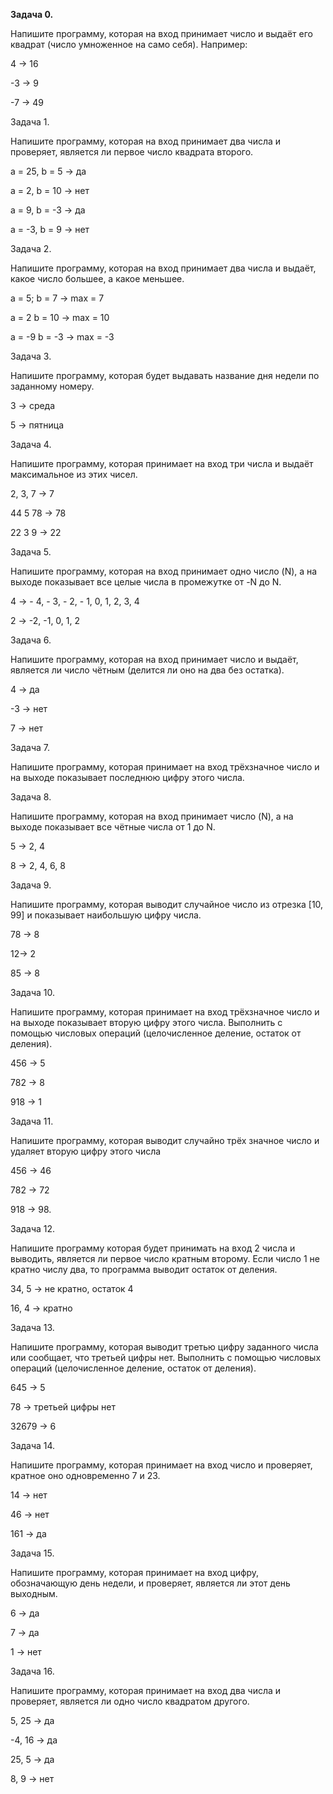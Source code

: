 <b>Задача 0.</b>

Напишите программу, которая на вход принимает число и выдаёт его квадрат (число умноженное на само себя).
Например:

4 -> 16

-3 -> 9

-7 -> 49

Задача 1. 

Напишите программу, которая на вход принимает два числа и проверяет, является ли первое число квадрата второго. 

а = 25, b = 5 -> да

а = 2, b = 10 -> нет

а = 9, b = -3 -> да

а = -3, b = 9 -> нет

Задача 2. 

Напишите программу, которая на вход принимает два числа и выдаёт, какое число большее, а какое меньшее.

a = 5; b = 7 -> max = 7

a = 2 b = 10 -> max = 10

a = -9 b = -3 -> max = -3

Задача 3. 

Напишите программу, которая будет выдавать название дня недели по заданному номеру. 

3 -> среда 

5 -> пятница

Задача 4. 

Напишите программу, которая принимает на вход три числа и выдаёт максимальное из этих чисел.

2, 3, 7 -> 7

44 5 78 -> 78

22 3 9 -> 22

Задача 5. 

Напишите программу, которая на вход принимает одно число (N), а на выходе показывает все целые числа в промежутке от -N до N.

4 -> - 4, - 3, - 2, - 1, 0, 1, 2, 3, 4

2 -> -2, -1, 0, 1, 2

Задача 6. 

Напишите программу, которая на вход принимает число и выдаёт, является ли число чётным (делится ли оно на два без остатка).

4 -> да

-3 -> нет

7 -> нет

Задача 7.

Напишите программу, которая принимает на вход трёхзначное число и на выходе показывает последнюю цифру этого числа. 

Задача 8. 

Напишите программу, которая на вход принимает число (N), а на выходе показывает все чётные числа от 1 до N.

5 -> 2, 4

8 -> 2, 4, 6, 8

Задача 9. 

Напишите программу, которая выводит случайное число из отрезка [10, 99] и показывает наибольшую цифру числа.

78 -> 8

12-> 2

85 -> 8

Задача 10. 

Напишите программу, которая принимает на вход трёхзначное число и на выходе показывает вторую цифру этого числа. 
Выполнить с помощью числовых операций (целочисленное деление, остаток от деления).

456 -> 5

782 -> 8

918 -> 1

Задача 11. 

Напишите программу, которая выводит случайно трёх значное число и удаляет вторую цифру этого числа 

456 -> 46

782 -> 72 

918 -> 98. 

Задача 12. 

Напишите программу которая будет принимать на вход 2 числа и выводить, является ли первое число кратным второму. 
Если число 1 не кратно числу два, то программа выводит остаток от деления. 

34, 5 -> не кратно, остаток 4 

16, 4 -> кратно

Задача 13. 

Напишите программу, которая выводит третью цифру заданного числа или сообщает, что третьей цифры нет. Выполнить с помощью числовых операций (целочисленное деление, остаток от деления).

645 -> 5

78 -> третьей цифры нет

32679 -> 6

Задача 14. 

Напишите программу, которая принимает на вход число и проверяет, кратное оно одновременно 7 и 23.

14 -> нет 

46 -> нет 

161 -> да

Задача 15. 

Напишите программу, которая принимает на вход цифру, обозначающую день недели, и проверяет, является ли этот день выходным.

6 -> да

7 -> да

1 -> нет

Задача 16. 

Напишите программу, которая принимает на вход два числа и проверяет, является ли одно число квадратом другого.

5, 25 -> да 

-4, 16 -> да 

25, 5 -> да 

8, 9 -> нет
